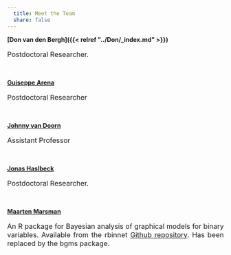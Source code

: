 ```yaml
---
  title: Meet the Team
  share: false
---
```


<!--**bgms**</br>-->

**[Don van den Bergh]({{< relref "../Don/_index.md" >}})**</br>
<p style="font-size:medium;text-align:justify">Postdoctoral Researcher</a>.</p> 
</br>



**[Guiseppe Arena](https://cran.r-project.org/package=easybgm)**</br> 
<p style="font-size:medium;text-align:justify">Postdoctoral Researcher</p>  
</br>

**[Johnny van Doorn](https://jasp-stats.org)**</br>
<p style="font-size:medium;text-align:justify">Assistant Professor</p>
</br>  

**[Jonas Haslbeck](https://github.com/sekulovskin/simBgms/blob/main/README.md)**</br>
<p style="font-size:medium;text-align:justify">Postdoctoral Researcher</a>.</p>
</br>

**[Maarten Marsman](https://github.com/sekulovskin/simBgms/blob/main/README.md)**</br>
<p style="font-size:medium;text-align:justify">An R package for Bayesian analysis of graphical models for binary variables. Available from the rbinnet <a href="https://github.com/MaartenMarsman/rbinnet">Github repository</a>. Has been replaced by the bgms package.</p>
</br>

